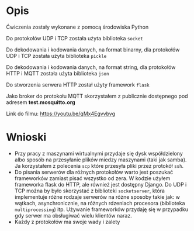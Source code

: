 # Opis

Ćwiczenia zostały wykonane z pomocą środowiska Python

Do protokołów UDP i TCP została użyta biblioteka `socket`

Do dekodowania i kodowania danych, na format binarny, dla protokołów UDP i TCP została użyta biblioteka `pickle`

Do dekodowania i kodowania danych, na format string, dla protokołów HTTP i MQTT została użyta biblioteka `json`

Do stworzenia serwera HTTP został użyty framework `flask`

Jako broker do protokołu MQTT skorzystałem z publicznie dostępnego pod adresem **test.mosquitto.org**

Link do filmu: https://youtu.be/qMx4Egvvbvg

# Wnioski

- Przy pracy z maszynami wirtualnymi przydaje się dysk współdzielony albo sposób na przesyłanie plików miedzy maszynami (taki jak samba). Ja korzystałem z polecenia `scp` które przesyła pliki przez protokół `ssh`.
- Do pisania serwerów dla różnych protokołów warto jest poszukać frameworków zamiast pisać wszystko od zera. W kodzie użyłem frameworka flask do HTTP, ale również jest dostępny Django. Do UDP i TCP można by było skorzystać z biblioteki  `socketserver`, która implementuje różne rodzaje serwerów na różne sposoby takie jak: w wątkach, asynchronicznie, na różnych rdzeniach procesora (biblioteka `multiprocessing`) itp. Używanie frameworków przydaję się w przypadku gdy serwer ma obsługiwać wielu klientów naraz.
- Każdy z protokołów ma swoje wady i zalety

